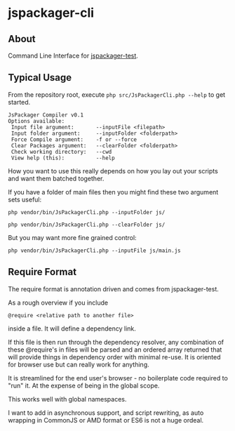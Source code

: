 jspackager-cli
==============


About
------------

Command Line Interface for [jspackager-test](r4j4h/jspackager-test).


Typical Usage
------------

From the repository root, execute `php src/JsPackagerCli.php --help` to get started.

```
JsPackager Compiler v0.1
Options available:
 Input file argument:       --inputFile <filepath>
 Input folder argument:     --inputFolder <folderpath>
 Force Compile argument:    -f or --force
 Clear Packages argument:   --clearFolder <folderpath>
 Check working directory:   --cwd
 View help (this):          --help
```

How you want to use this really depends on how you lay out your scripts and want them batched together.

If you have a folder of main files then you might find these two argument sets useful:

`php vendor/bin/JsPackagerCli.php --inputFolder js/`

`php vendor/bin/JsPackagerCli.php --clearFolder js/`

But you may want more fine grained control:

`php vendor/bin/JsPackagerCli.php --inputFile js/main.js`


Require Format
------------

The require format is annotation driven and comes from jspackager-test.

As a rough overview if you include

`@require <relative path to another file>`

inside a file. It will define a dependency link.

If this file is then run through the dependency resolver, any combination of these @require's in files will be parsed and an ordered array returned that will provide things in dependency order with minimal re-use. It is oriented for browser use but can really work for anything.

It is streamlined for the end user's browser - no boilerplate code required to "run" it. At the expense of being in the global scope.

This works well with global namespaces.

I want to add in asynchronous support, and script rewriting, as auto wrapping in CommonJS or AMD format or ES6 is not a huge ordeal.

